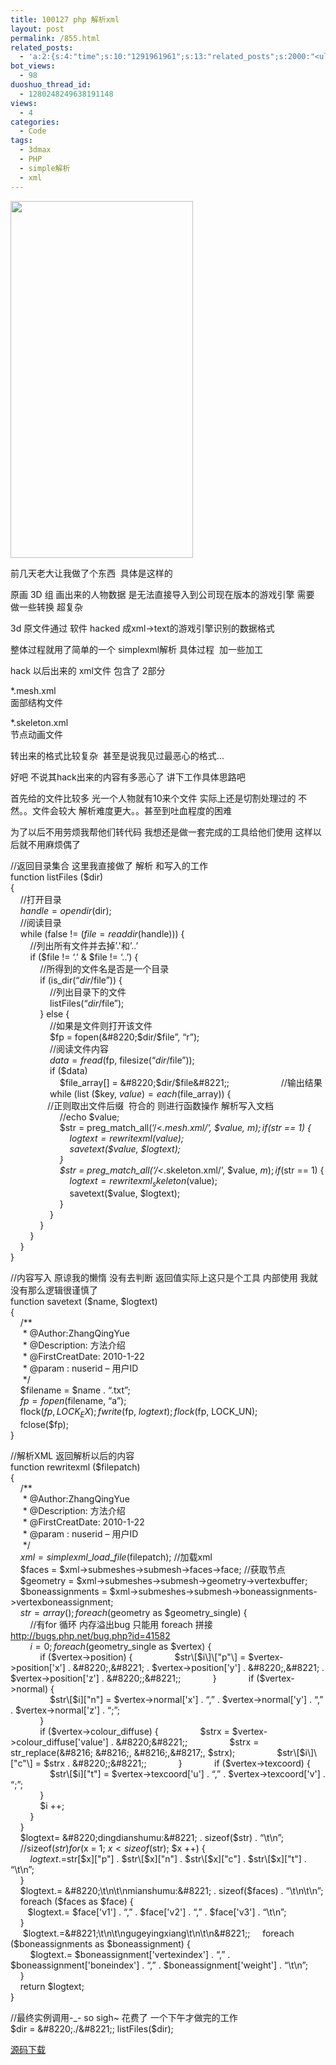 ```yaml
---
title: 100127 php 解析xml
layout: post
permalink: /855.html
related_posts:
  - 'a:2:{s:4:"time";s:10:"1291961961";s:13:"related_posts";s:2000:"<ul class="related_post"><li><a href="http://blog.80aj.com/2010/12/04/101204-phpase-%e5%8a%a0%e5%af%86/" title="101204 phpase 加密">101204 phpase 加密</a></li><li><a href="http://blog.80aj.com/2010/10/30/101030-%e6%96%87%e4%bb%b6%e6%8a%93%e5%8f%96-snoopy%e7%b1%bb%e4%bb%8b%e7%bb%8d/" title="101030 文件抓取 snoopy类介绍">101030 文件抓取 snoopy类介绍</a></li><li><a href="http://blog.80aj.com/2010/10/29/101029-php-%e4%ba%a7%e5%93%81%e5%ae%89%e8%a3%85%e7%a8%8b%e5%ba%8f%e5%88%b6%e4%bd%9c%e4%bb%a3%e7%a0%81demo/" title="101029 php 产品安装程序制作代码demo">101029 php 产品安装程序制作代码demo</a></li><li><a href="http://blog.80aj.com/2010/10/28/101028-php%e9%a1%b5%e9%9d%a2%e6%89%a7%e8%a1%8c%e6%97%b6%e9%97%b4class/" title="101028 php页面执行时间class">101028 php页面执行时间class</a></li><li><a href="http://blog.80aj.com/2010/09/13/100913-php%e6%8b%9b%e8%81%98%e5%b9%bf%e5%91%8a%e4%b8%80%e5%88%99/" title="100913 PHP招聘广告一则">100913 PHP招聘广告一则</a></li><li><a href="http://blog.80aj.com/2010/08/22/100822-php-%e4%b9%a6%e7%b1%8d%e5%88%86%e4%ba%ab/" title="100822 php 书籍分享">100822 php 书籍分享</a></li><li><a href="http://blog.80aj.com/2010/08/21/100821-php%e4%b9%8b%e8%85%be%e8%ae%af%e5%be%ae%e5%8d%9a-api-%e4%bf%ae%e6%94%b9%e7%89%88/" title="100821 php之腾讯微博 Api 修改版">100821 php之腾讯微博 Api 修改版</a></li><li><a href="http://blog.80aj.com/2010/08/18/100818-%e5%85%b3%e4%ba%8ephp-%e9%9d%a2%e8%af%95/" title="100818 关于php 面试">100818 关于php 面试</a></li><li><a href="http://blog.80aj.com/2010/08/09/100809-php-%e7%ac%a6%e5%8f%b7%e6%b3%a8%e8%a7%a3-%e5%a4%a7%e5%85%a8/" title="100809 php 符号注解 大全">100809 php 符号注解 大全</a></li><li><a href="http://blog.80aj.com/2010/08/06/100806-%e4%bd%bf%e7%94%a8php%e5%8f%91%e5%a4%a7%e5%9e%8bweb%e7%b3%bb%e7%bb%9f/" title="100806 使用php发大型WEB系统">100806 使用php发大型WEB系统</a></li></ul>";}'
bot_views:
  - 98
duoshuo_thread_id:
  - 1280248249638191148
views:
  - 4
categories:
  - Code
tags:
  - 3dmax
  - PHP
  - simple解析
  - xml
---
```

[<img class="aligncenter size-full wp-image-856" title="3dmax" src="http://www.80aj.com/wp-content/uploads/2010/01/3dmax.jpg" alt="" width="292" height="571" />][1]

前几天老大让我做了个东西  具体是这样的  

原画 3D 组 画出来的人物数据 是无法直接导入到公司现在版本的游戏引擎 需要 做一些转换 超复杂

3d 原文件通过 软件 hacked 成xml->text的游戏引擎识别的数据格式

整体过程就用了简单的一个 simplexml解析 具体过程  加一些加工

hack 以后出来的 xml文件 包含了 2部分

*.mesh.xml  
面部结构文件

*.skeleton.xml  
节点动画文件

转出来的格式比较复杂  甚至是说我见过最恶心的格式&#8230;

好吧 不说其hack出来的内容有多恶心了 讲下工作具体思路吧

首先给的文件比较多 光一个人物就有10来个文件 实际上还是切割处理过的 不然。。文件会较大 解析难度更大。。甚至到吐血程度的困难

为了以后不用劳烦我帮他们转代码 我想还是做一套完成的工具给他们使用 这样以后就不用麻烦偶了

//返回目录集合 这里我直接做了 解析 和写入的工作  
function listFiles ($dir)  
{  
    //打开目录  
    $handle = opendir($dir);  
    //阅读目录  
    while (false != ($file = readdir($handle))) {  
        //列出所有文件并去掉&#8217;.'和&#8217;..&#8217;  
        if ($file != &#8216;.&#8217; & $file != &#8216;..&#8217;) {  
            //所得到的文件名是否是一个目录  
            if (is_dir(&#8220;$dir/$file&#8221;)) {  
                //列出目录下的文件  
                listFiles(&#8220;$dir/$file&#8221;);  
            } else {  
                //如果是文件则打开该文件  
                $fp = fopen(&#8220;$dir/$file&#8221;, &#8220;r&#8221;);  
                //阅读文件内容  
                $data = fread($fp, filesize(&#8220;$dir/$file&#8221;));  
                if ($data)  
                    $file_array[] = &#8220;$dir/$file&#8221;;  
                    //输出结果  
                while (list ($key, $value) = each($file_array)) {  
               //正则取出文件后缀  符合的 则进行函数操作 解析写入文档  
                    //echo $value;  
                    $str = preg\_match\_all(&#8216;/<*.mesh.xml/&#8217;, $value, $m);  
                    if ($str == 1) {  
                        $logtext = rewritexml($value);  
                        savetext($value, $logtext);  
                    }  
                    $str = preg\_match\_all(&#8216;/<*.skeleton.xml/&#8217;, $value, $m);  
                    if ($str == 1) {  
                        $logtext = rewritexml_skeleton($value);  
                        savetext($value, $logtext);  
                    }  
                }  
            }  
        }  
    }  
}

//内容写入 原谅我的懒惰 没有去判断 返回值实际上这只是个工具 内部使用 我就没有那么逻辑很谨慎了  
function savetext ($name, $logtext)  
{  
    /**  
     * @Author:ZhangQingYue  
     * @Description: 方法介绍  
     * @FirstCreatDate: 2010-1-22  
     * @param : nuserid &#8211; 用户ID  
     */  
    $filename = $name . &#8220;.txt&#8221;;  
    $fp = fopen($filename, &#8220;a&#8221;);  
    flock($fp, LOCK_EX);  
    fwrite($fp, $logtext);  
    flock($fp, LOCK_UN);  
    fclose($fp);  
}

//解析XML 返回解析以后的内容  
function rewritexml ($filepatch)  
{  
    /**  
     * @Author:ZhangQingYue  
     * @Description: 方法介绍  
     * @FirstCreatDate: 2010-1-22  
     * @param : nuserid &#8211; 用户ID  
     */  
    $xml = simplexml\_load\_file($filepatch); //加载xml  
    $faces = $xml->submeshes->submesh->faces->face; //获取节点  
    $geometry = $xml->submeshes->submesh->geometry->vertexbuffer;  
    $boneassignments = $xml->submeshes->submesh->boneassignments->vertexboneassignment;  
    $str = array();  
    foreach ($geometry as $geometry_single) {  
        //有for 循环 内存溢出bug 只能用 foreach 拼接   <http://bugs.php.net/bug.php?id=41582>  
        $i = 0;  
        foreach ($geometry_single as $vertex) {  
            if ($vertex->position) {  
                $str\[$i\]\["p"\] = $vertex->position['x'] . &#8220;,&#8221; . $vertex->position['y'] . &#8220;,&#8221; . $vertex->position['z'] . &#8220;;&#8221;;  
            }  
            if ($vertex->normal) {  
                $str\[$i\]\["n"\] = $vertex->normal['x'] . &#8220;,&#8221; . $vertex->normal['y'] . &#8220;,&#8221; . $vertex->normal['z'] . &#8220;;&#8221;;  
            }  
            if ($vertex->colour_diffuse) {  
                $strx = $vertex->colour_diffuse['value'] . &#8220;&#8221;;  
                $strx = str_replace(&#8216; &#8216;, &#8216;,&#8217;, $strx);  
                $str\[$i\]\["c"\] = $strx . &#8220;;&#8221;;  
            }  
            if ($vertex->texcoord) {  
                $str\[$i\]\["t"\] = $vertex->texcoord['u'] . &#8220;,&#8221; . $vertex->texcoord['v'] . &#8220;;&#8221;;  
            }  
            $i ++;  
        }  
    }  
    $logtext= &#8220;dingdianshumu:&#8221; . sizeof($str) . &#8220;\t\n&#8221;;  
    //sizeof($str)  
    for ($x = 1; $x < sizeof($str); $x ++) {  
        $logtext.=$str\[$x\]\["p"\] . $str\[$x\]\["n"\] . $str\[$x\]\["c"\] . $str\[$x\]\["t"\] . &#8220;\t\n&#8221;;  
    }  
    $logtext.= &#8220;\t\n\t\nmianshumu:&#8221; . sizeof($faces) . &#8220;\t\n\t\n&#8221;;  
    foreach ($faces as $face) {  
       $logtext.= $face['v1'] . &#8220;,&#8221; . $face['v2'] . &#8220;,&#8221; . $face['v3'] . &#8220;\t\n&#8221;;  
    }  
     $logtext.=&#8221;\t\n\t\ngugeyingxiang\t\n\t\n&#8221;;  
    foreach ($boneassignments as $boneassignment) {  
        $logtext.= $boneassignment['vertexindex'] . &#8220;,&#8221; . $boneassignment['boneindex'] . &#8220;,&#8221; . $boneassignment['weight'] . &#8220;\t\n&#8221;;  
    }  
    return $logtext;  
}

//最终实例调用-_- so sigh~ 花费了 一个下午才做完的工作    
$dir = &#8220;./&#8221;;  
listFiles($dir);

<a href="http://www.80aj.com/demo/100127.rar" target="_self">源码下载</a>

 [1]: http://www.80aj.com/wp-content/uploads/2010/01/3dmax.jpg